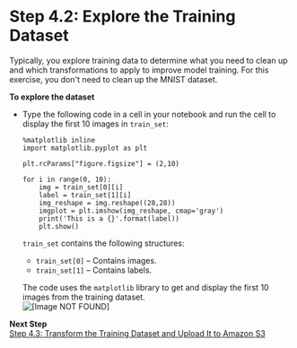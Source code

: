 # Step 4\.2: Explore the Training Dataset<a name="ex1-preprocess-data-inspect"></a>

Typically, you explore training data to determine what you need to clean up and which transformations to apply to improve model training\. For this exercise, you don't need to clean up the MNIST dataset\. 

**To explore the dataset**
+ Type the following code in a cell in your notebook and run the cell to display the first 10 images in `train_set`:

  ```
  %matplotlib inline
  import matplotlib.pyplot as plt
  
  plt.rcParams["figure.figsize"] = (2,10)
  
  for i in range(0, 10):
      img = train_set[0][i]
      label = train_set[1][i]
      img_reshape = img.reshape((28,28))
      imgplot = plt.imshow(img_reshape, cmap='gray')
      print('This is a {}'.format(label))
      plt.show()
  ```

  `train_set` contains the following structures:
  + `train_set[0]` – Contains images\. 
  + `train_set[1]` – Contains labels\. 

  The code uses the `matplotlib` library to get and display the first 10 images from the training dataset\.  
![\[Image NOT FOUND\]](http://docs.aws.amazon.com/sagemaker/latest/dg/images/sagemaker-10-images.png)

**Next Step**  
[Step 4\.3: Transform the Training Dataset and Upload It to Amazon S3](ex1-preprocess-data-transform.md)